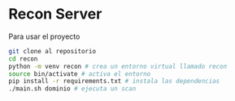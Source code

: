 # Recon Server

Para usar el proyecto

```bash
git clone al repositorio
cd recon
python -m venv recon # crea un entorno virtual llamado recon
source bin/activate # activa el entorno
pip install -r requirements.txt # instala las dependencias
./main.sh dominio # ejecuta un scan
```